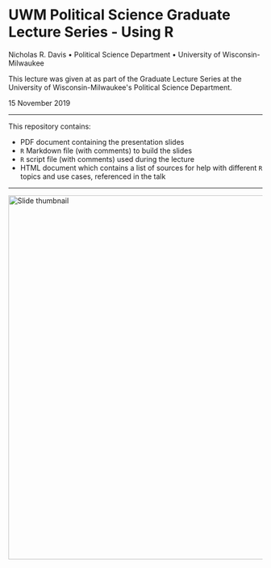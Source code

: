 # UWM Political Science Graduate Lecture Series - Using R

Nicholas R. Davis • Political Science Department • University of Wisconsin-Milwaukee

This lecture was given at as part of the Graduate Lecture Series at the University of Wisconsin-Milwaukee's Political Science Department.

15 November 2019

---

This repository contains:

* PDF document containing the presentation slides
* `R` Markdown file (with comments) to build the slides
* `R` script file (with comments) used during the lecture
* HTML document which contains a list of sources for help with different `R` topics and use cases, referenced in the talk

---

<img src="img/slides-thumb.png" alt="Slide thumbnail" width="720"/>